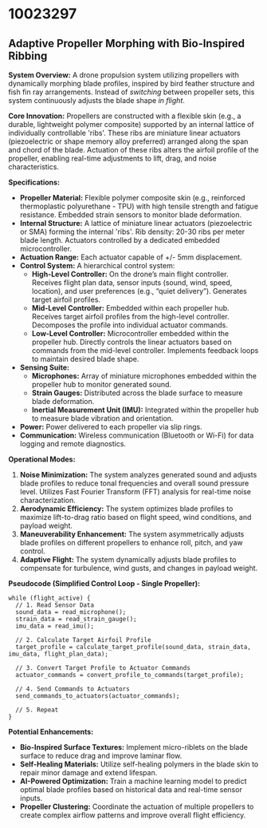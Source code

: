 # 10023297

## Adaptive Propeller Morphing with Bio-Inspired Ribbing

**System Overview:** A drone propulsion system utilizing propellers with dynamically morphing blade profiles, inspired by bird feather structure and fish fin ray arrangements. Instead of *switching* between propeller sets, this system continuously adjusts the blade shape *in flight*.

**Core Innovation:** Propellers are constructed with a flexible skin (e.g., a durable, lightweight polymer composite) supported by an internal lattice of individually controllable 'ribs'. These ribs are miniature linear actuators (piezoelectric or shape memory alloy preferred) arranged along the span and chord of the blade.  Actuation of these ribs alters the airfoil profile of the propeller, enabling real-time adjustments to lift, drag, and noise characteristics.

**Specifications:**

*   **Propeller Material:**  Flexible polymer composite skin (e.g., reinforced thermoplastic polyurethane - TPU) with high tensile strength and fatigue resistance. Embedded strain sensors to monitor blade deformation.
*   **Internal Structure:** A lattice of miniature linear actuators (piezoelectric or SMA) forming the internal 'ribs'.  Rib density: 20-30 ribs per meter blade length.  Actuators controlled by a dedicated embedded microcontroller.
*   **Actuation Range:** Each actuator capable of +/- 5mm displacement.
*   **Control System:** A hierarchical control system:
    *   **High-Level Controller:**  On the drone’s main flight controller. Receives flight plan data, sensor inputs (sound, wind, speed, location), and user preferences (e.g., “quiet delivery”).  Generates target airfoil profiles.
    *   **Mid-Level Controller:**  Embedded within each propeller hub. Receives target airfoil profiles from the high-level controller. Decomposes the profile into individual actuator commands.
    *   **Low-Level Controller:**  Microcontroller embedded within the propeller hub.  Directly controls the linear actuators based on commands from the mid-level controller. Implements feedback loops to maintain desired blade shape.
*   **Sensing Suite:**
    *   **Microphones:** Array of miniature microphones embedded within the propeller hub to monitor generated sound.
    *   **Strain Gauges:** Distributed across the blade surface to measure blade deformation.
    *   **Inertial Measurement Unit (IMU):** Integrated within the propeller hub to measure blade vibration and orientation.
*   **Power:**  Power delivered to each propeller via slip rings.
*   **Communication:** Wireless communication (Bluetooth or Wi-Fi) for data logging and remote diagnostics.

**Operational Modes:**

1.  **Noise Minimization:** The system analyzes generated sound and adjusts blade profiles to reduce tonal frequencies and overall sound pressure level. Utilizes Fast Fourier Transform (FFT) analysis for real-time noise characterization.
2.  **Aerodynamic Efficiency:** The system optimizes blade profiles to maximize lift-to-drag ratio based on flight speed, wind conditions, and payload weight.
3.  **Maneuverability Enhancement:** The system asymmetrically adjusts blade profiles on different propellers to enhance roll, pitch, and yaw control.
4.  **Adaptive Flight:** The system dynamically adjusts blade profiles to compensate for turbulence, wind gusts, and changes in payload weight.

**Pseudocode (Simplified Control Loop - Single Propeller):**

```
while (flight_active) {
  // 1. Read Sensor Data
  sound_data = read_microphone();
  strain_data = read_strain_gauge();
  imu_data = read_imu();

  // 2. Calculate Target Airfoil Profile
  target_profile = calculate_target_profile(sound_data, strain_data, imu_data, flight_plan_data);

  // 3. Convert Target Profile to Actuator Commands
  actuator_commands = convert_profile_to_commands(target_profile);

  // 4. Send Commands to Actuators
  send_commands_to_actuators(actuator_commands);

  // 5. Repeat
}
```

**Potential Enhancements:**

*   **Bio-Inspired Surface Textures:** Implement micro-riblets on the blade surface to reduce drag and improve laminar flow.
*   **Self-Healing Materials:** Utilize self-healing polymers in the blade skin to repair minor damage and extend lifespan.
*   **AI-Powered Optimization:** Train a machine learning model to predict optimal blade profiles based on historical data and real-time sensor inputs.
*   **Propeller Clustering:** Coordinate the actuation of multiple propellers to create complex airflow patterns and improve overall flight efficiency.